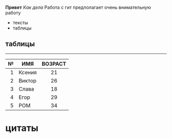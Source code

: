 **Привет**
*Как дела*
Работа с гит предполагает  очень внимательную работу
* тексты
* таблицы
## таблицы
---
|№|ИМЯ|ВОЗРАСТ|
|-:|---|:-------:|
|1|Ксения|21|
|2|Виктор|26|
|3|Слава|18|
|4|Егор|29|
|5|РОМ|34|

# цитаты


